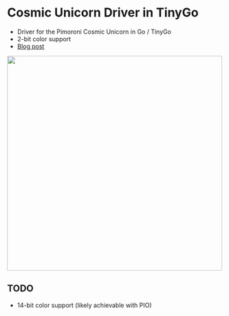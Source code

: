 # Cosmic Unicorn Driver in TinyGo

* Driver for the Pimoroni Cosmic Unicorn in Go / TinyGo
* 2-bit color support
* [Blog post](https://polar.sh/zegl/posts/tinygo-on-pimoroni-cosmic-unicorn)

<img src="https://github.com/zegl/go-cosmic-unicorn/assets/47952/ece86196-3de5-4376-9c67-979d966887c7" heigh="500" width="500">


## TODO

* 14-bit color support (likely achievable with PIO)


